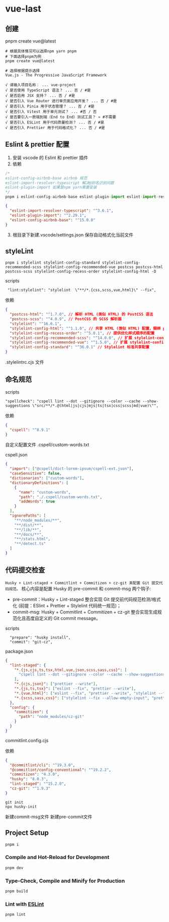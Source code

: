 # vue-last

## 创建

pnpm create vue@latest

```shell
# 根据具体情况可以选择npm yarn pnpm
# 下面选择pnpm为例
pnpm create vue@latest

# 选择根据提示选择
Vue.js - The Progressive JavaScript Framework

√ 请输入项目名称： ... vue-project
√ 是否使用 TypeScript 语法？ ... 否 / #是
√ 是否启用 JSX 支持？ ... 否 / #是
√ 是否引入 Vue Router 进行单页面应用开发？ ... 否 / #是
√ 是否引入 Pinia 用于状态管理？ ... 否 / #是
√ 是否引入 Vitest 用于单元测试？ ... #否 / 否
√ 是否要引入一款端到端（End to End）测试工具？ » #不需要
√ 是否引入 ESLint 用于代码质量检测？ ... 否 / #是
√ 是否引入 Prettier 用于代码格式化？ ... 否 / #是

```

## Eslint & prettier 配置

1. 安装 vscode 的 Eslint 和 prettier 插件
2. 依赖

```js
/*
eslint-config-airbnb-base airbnb 规范
eslint-import-resolver-typescript 解决@别名识别问题
eslint-plugin-import 如果是npm yarn需要安装
*/
pnpm i eslint-config-airbnb-base eslint-plugin-import eslint-import-resolver-typescript  -D

```

```json
{
  "eslint-import-resolver-typescript": "^3.6.1",
  "eslint-plugin-import": "^2.29.1",
  "eslint-config-airbnb-base": "^15.0.0"
}
```

3. 根目录下新建.vscode/settings.json 保存自动格式化当前文件

## styleLint

```shell
pnpm i stylelint stylelint-config-standard stylelint-config-recommended-scss stylelint-config-recommended-vue postcss postcss-html postcss-scss stylelint-config-recess-order stylelint-config-html -D
```

scripts

```shell
 "lint:stylelint": "stylelint  \"**/*.{css,scss,vue,html}\" --fix",
```

依赖

```json
{
  "postcss-html": "^1.7.0", // 解析 HTML (类似 HTML) 的 PostCSS 语法
  "postcss-scss": "^4.0.9", // PostCSS 的 SCSS 解析器
  "stylelint": "^16.6.1",
  "stylelint-config-html": "^1.1.0", // 共享 HTML (类似 HTML) 配置，捆绑 postcss-html 并对其进行配置
  "stylelint-config-recess-order": "^5.0.1", // 提供优化样式顺序的配置
  "stylelint-config-recommended-scss": "^14.0.0", // 扩展 stylelint-config-recommended 共享配置并为 SCSS 配置其规则
  "stylelint-config-recommended-vue": "^1.5.0", // 扩展 stylelint-config-recommended 共享配置并为 Vue 配置其规则
  "stylelint-config-standard": "^36.0.1" // Stylelint 标准共享配置
}
```

.stylelintrc.cjs 文件

## 命名规范

scripts

```shell
"spellcheck": "cspell lint --dot --gitignore --color --cache --show-suggestions \"src/**/*.@(html|js|cjs|mjs|ts|tsx|css|scss|md|vue)\"",
```

依赖

```json
{
  "cspell": "^8.9.1"
}
```

自定义配置文件
.cspell/custom-words.txt

cspell.json

```json
{
  "import": ["@cspell/dict-lorem-ipsum/cspell-ext.json"],
  "caseSensitive": false,
  "dictionaries": ["custom-words"],
  "dictionaryDefinitions": [
    {
      "name": "custom-words",
      "path": "./.cspell/custom-words.txt",
      "addWords": true
    }
  ],
  "ignorePaths": [
    "**/node_modules/**",
    "**/dist/**",
    "**/lib/**",
    "**/docs/**",
    "**/stats.html",
    "**/detect.ts"
  ]
}
```

## 代码提交检查

`Husky + Lint-staged + Commitlint + Commitizen + cz-git 来配置 Git 提交代码规范。`
核心内容是配置 Husky 的 pre-commit 和 commit-msg 两个钩子:

- pre-commit：Husky + Lint-staged 整合实现 Git 提交前代码规范检测/格式化 (前提：ESlint + Prettier + Stylelint 代码统一规范)；
- commit-msg: Husky + Commitlint + Commitizen + cz-git 整合实现生成规范化且高度自定义的 Git commit message。

scripts

```shell
  "prepare": "husky install",
  "commit": "git-cz",
```

package.json

```json
{
  "lint-staged": {
    "*.{js,cjs,ts,tsx,html,vue,json,scss,sass,css}": [
      "cspell lint --dot --gitignore --color --cache --show-suggestions --no-must-find-files"
    ],
    "*.{cjs,json}": ["prettier --write"],
    "*.{js,ts,tsx}": ["eslint --fix", "prettier --write"],
    "*.{vue,html}": ["eslint --fix", "prettier --write", "stylelint --fix --allow-empty-input"],
    "*.{scss,sass,css}": ["stylelint --fix --allow-empty-input", "prettier --write"]
  },
  "config": {
    "commitizen": {
      "path": "node_modules/cz-git"
    }
  }
}
```

commitlint.config.cjs

依赖

```json
{
  "@commitlint/cli": "^19.3.0",
  "@commitlint/config-conventional": "^19.2.2",
  "commitizen": "4.3.0",
  "husky": "8.0.3",
  "lint-staged": "^15.2.0",
  "cz-git": "^1.9.3"
}
```

```shell
git init
npx husky-init
```

新建commit-msg文件
新建pre-commit文件

## Project Setup

```sh
pnpm i
```

### Compile and Hot-Reload for Development

```sh
pnpm dev
```

### Type-Check, Compile and Minify for Production

```sh
pnpm build
```

### Lint with [ESLint](https://eslint.org/)

```sh
pnpm lint
```
